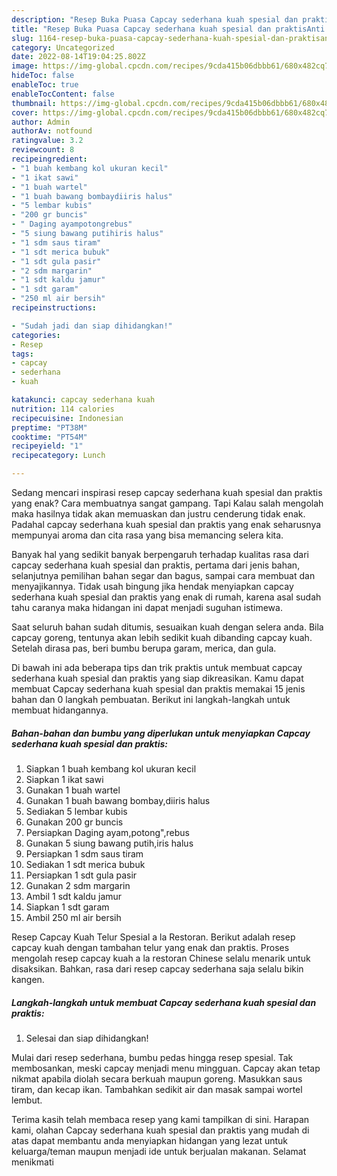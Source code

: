 ```yaml
---
description: "Resep Buka Puasa Capcay sederhana kuah spesial dan praktisAnti Ribet"
title: "Resep Buka Puasa Capcay sederhana kuah spesial dan praktisAnti Ribet"
slug: 1164-resep-buka-puasa-capcay-sederhana-kuah-spesial-dan-praktisanti-ribet
category: Uncategorized
date: 2022-08-14T19:04:25.802Z
image: https://img-global.cpcdn.com/recipes/9cda415b06dbbb61/680x482cq70/capcay-sederhana-kuah-spesial-dan-praktis-foto-resep-utama.jpg
hideToc: false
enableToc: true
enableTocContent: false
thumbnail: https://img-global.cpcdn.com/recipes/9cda415b06dbbb61/680x482cq70/capcay-sederhana-kuah-spesial-dan-praktis-foto-resep-utama.jpg
cover: https://img-global.cpcdn.com/recipes/9cda415b06dbbb61/680x482cq70/capcay-sederhana-kuah-spesial-dan-praktis-foto-resep-utama.jpg
author: Admin
authorAv: notfound
ratingvalue: 3.2
reviewcount: 8
recipeingredient:
- "1 buah kembang kol ukuran kecil"
- "1 ikat sawi"
- "1 buah wartel"
- "1 buah bawang bombaydiiris halus"
- "5 lembar kubis"
- "200 gr buncis"
- " Daging ayampotongrebus"
- "5 siung bawang putihiris halus"
- "1 sdm saus tiram"
- "1 sdt merica bubuk"
- "1 sdt gula pasir"
- "2 sdm margarin"
- "1 sdt kaldu jamur"
- "1 sdt garam"
- "250 ml air bersih"
recipeinstructions:

- "Sudah jadi dan siap dihidangkan!"
categories:
- Resep
tags:
- capcay
- sederhana
- kuah

katakunci: capcay sederhana kuah 
nutrition: 114 calories
recipecuisine: Indonesian
preptime: "PT38M"
cooktime: "PT54M"
recipeyield: "1"
recipecategory: Lunch

---
```



Sedang mencari inspirasi resep capcay sederhana kuah spesial dan praktis yang enak? Cara membuatnya sangat gampang. Tapi Kalau salah mengolah maka hasilnya tidak akan memuaskan dan justru cenderung tidak enak. Padahal capcay sederhana kuah spesial dan praktis yang enak seharusnya mempunyai aroma dan cita rasa yang bisa memancing selera kita.


Banyak hal yang sedikit banyak berpengaruh terhadap kualitas rasa dari capcay sederhana kuah spesial dan praktis, pertama dari jenis bahan, selanjutnya pemilihan bahan segar dan bagus, sampai cara membuat dan menyajikannya. Tidak usah bingung jika hendak menyiapkan capcay sederhana kuah spesial dan praktis yang enak di rumah, karena asal sudah tahu caranya maka hidangan ini dapat menjadi suguhan istimewa.

Saat seluruh bahan sudah ditumis, sesuaikan kuah dengan selera anda. Bila capcay goreng, tentunya akan lebih sedikit kuah dibanding capcay kuah. Setelah dirasa pas, beri bumbu berupa garam, merica, dan gula.


Di bawah ini ada beberapa tips dan trik praktis untuk membuat capcay sederhana kuah spesial dan praktis yang siap dikreasikan. Kamu dapat membuat Capcay sederhana kuah spesial dan praktis memakai 15 jenis bahan dan 0 langkah pembuatan. Berikut ini langkah-langkah untuk membuat hidangannya.

<!--inarticleads1-->

##### Bahan-bahan dan bumbu yang diperlukan untuk menyiapkan Capcay sederhana kuah spesial dan praktis:

1. Siapkan 1 buah kembang kol ukuran kecil
1. Siapkan 1 ikat sawi
1. Gunakan 1 buah wartel
1. Gunakan 1 buah bawang bombay,diiris halus
1. Sediakan 5 lembar kubis
1. Gunakan 200 gr buncis
1. Persiapkan  Daging ayam,potong&#34;,rebus
1. Gunakan 5 siung bawang putih,iris halus
1. Persiapkan 1 sdm saus tiram
1. Sediakan 1 sdt merica bubuk
1. Persiapkan 1 sdt gula pasir
1. Gunakan 2 sdm margarin
1. Ambil 1 sdt kaldu jamur
1. Siapkan 1 sdt garam
1. Ambil 250 ml air bersih


Resep Capcay Kuah Telur Spesial a la Restoran. Berikut adalah resep capcay kuah dengan tambahan telur yang enak dan praktis. Proses mengolah resep capcay kuah a la restoran Chinese selalu menarik untuk disaksikan. Bahkan, rasa dari resep capcay sederhana saja selalu bikin kangen. 

<!--inarticleads2-->

##### Langkah-langkah untuk membuat Capcay sederhana kuah spesial dan praktis:


1. Selesai dan siap dihidangkan!

Mulai dari resep sederhana, bumbu pedas hingga resep spesial. Tak membosankan, meski capcay menjadi menu mingguan. Capcay akan tetap nikmat apabila diolah secara berkuah maupun goreng. Masukkan saus tiram, dan kecap ikan. Tambahkan sedikit air dan masak sampai wortel lembut. 

Terima kasih telah membaca resep yang kami tampilkan di sini. Harapan kami, olahan Capcay sederhana kuah spesial dan praktis yang mudah di atas dapat membantu anda menyiapkan hidangan yang lezat untuk keluarga/teman maupun menjadi ide untuk berjualan makanan. Selamat menikmati
